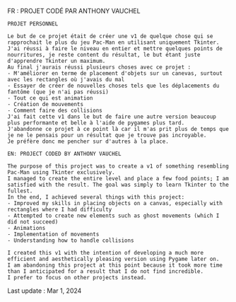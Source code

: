 FR : PROJET CODÉ PAR ANTHONY VAUCHEL

    PROJET PERSONNEL
    
    Le but de ce projet était de créer une v1 de quelque chose qui se rapprochait le plus du jeu Pac-Man en utilisant uniquement Tkinter.
    J'ai réussi à faire le niveau en entier et mettre quelques points de nourritures, je reste content du résultat, le but étant juste d'apprendre Tkinter un maximum.
    Au final j'aurais réussi plusieurs choses avec ce projet :
    - M'améliorer en terme de placement d'objets sur un canevas, surtout avec les rectangles où j'avais du mal
    - Essayer de créer de nouvelles choses tels que les déplacements du fantôme (que je n'ai pas réussi)
    - Tout ce qui est animation
    - Création de mouvements
    - Comment faire des collisions
    J'ai fait cette v1 dans le but de faire une autre version beaucoup plus performante et belle à l'aide de pygames plus tard.
    J'abandonne ce projet à ce point là car il m'as prit plus de temps que je ne le pensais pour un résultat que je trouve pas incroyable.
    Je préfère donc me pencher sur d'autres à la place.
    
    EN: PROJECT CODED BY ANTHONY VAUCHEL
    
    The purpose of this project was to create a v1 of something resembling Pac-Man using Tkinter exclusively. 
    I managed to create the entire level and place a few food points; I am satisfied with the result. The goal was simply to learn Tkinter to the fullest.
    In the end, I achieved several things with this project:
    - Improved my skills in placing objects on a canvas, especially with rectangles where I had difficulty
    - Attempted to create new elements such as ghost movements (which I did not succeed)
    - Animations
    - Implementation of movements
    - Understanding how to handle collisions

    I created this v1 with the intention of developing a much more efficient and aesthetically pleasing version using Pygame later on.
    I am abandoning this project at this point because it took more time than I anticipated for a result that I do not find incredible.
    I prefer to focus on other projects instead.

Last update : Mar 1, 2024

